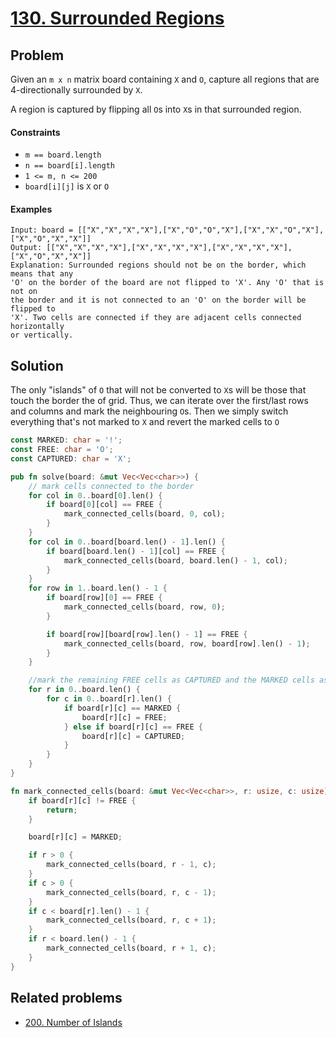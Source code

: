 # [130. Surrounded Regions](https://leetcode.com/problems/surrounded-regions/)

## Problem

Given an `m x n` matrix board containing `X` and `O`, capture all regions that
are 4-directionally surrounded by  `X`.

A region is captured by flipping all `O`s into `X`s in that surrounded region.

#### Constraints

* `m == board.length`
* `n == board[i].length`
* `1 <= m, n <= 200`
* `board[i][j]` is `X` or `O`

#### Examples

```text
Input: board = [["X","X","X","X"],["X","O","O","X"],["X","X","O","X"],["X","O","X","X"]]
Output: [["X","X","X","X"],["X","X","X","X"],["X","X","X","X"],["X","O","X","X"]]
Explanation: Surrounded regions should not be on the border, which means that any 
'O' on the border of the board are not flipped to 'X'. Any 'O' that is not on 
the border and it is not connected to an 'O' on the border will be flipped to 
'X'. Two cells are connected if they are adjacent cells connected horizontally
or vertically.
```

## Solution

The only "islands" of `O` that will not be converted to `X`s will be those that
touch the border the of grid. Thus, we can iterate over the first/last rows and
columns and mark the neighbouring `O`s. Then we simply switch everything that's
not marked to `X` and revert the marked cells to `O`

```rust
const MARKED: char = '!';
const FREE: char = 'O';
const CAPTURED: char = 'X';

pub fn solve(board: &mut Vec<Vec<char>>) {
    // mark cells connected to the border
    for col in 0..board[0].len() {
        if board[0][col] == FREE {
            mark_connected_cells(board, 0, col);
        }
    }
    for col in 0..board[board.len() - 1].len() {
        if board[board.len() - 1][col] == FREE {
            mark_connected_cells(board, board.len() - 1, col);
        }
    }
    for row in 1..board.len() - 1 {
        if board[row][0] == FREE {
            mark_connected_cells(board, row, 0);
        }

        if board[row][board[row].len() - 1] == FREE {
            mark_connected_cells(board, row, board[row].len() - 1);
        }
    }

    //mark the remaining FREE cells as CAPTURED and the MARKED cells as FREE
    for r in 0..board.len() {
        for c in 0..board[r].len() {
            if board[r][c] == MARKED {
                board[r][c] = FREE;
            } else if board[r][c] == FREE {
                board[r][c] = CAPTURED;
            }
        }
    }
}

fn mark_connected_cells(board: &mut Vec<Vec<char>>, r: usize, c: usize) {
    if board[r][c] != FREE {
        return;
    }

    board[r][c] = MARKED;

    if r > 0 {
        mark_connected_cells(board, r - 1, c);
    }
    if c > 0 {
        mark_connected_cells(board, r, c - 1);
    }
    if c < board[r].len() - 1 {
        mark_connected_cells(board, r, c + 1);
    }
    if r < board.len() - 1 {
        mark_connected_cells(board, r + 1, c);
    }
}
```

## Related problems

* [200. Number of Islands](/200%20-%20-299/200%20-%20Number%20of%20Islands.md)